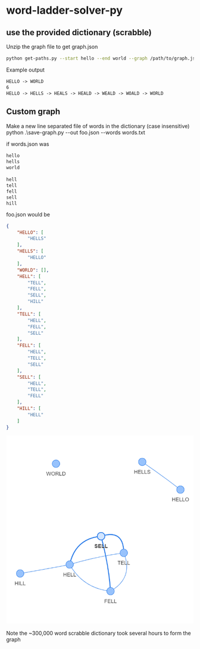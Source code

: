 # word-ladder-solver-py
## use the provided dictionary (scrabble)
Unzip the graph file to get graph.json

```bash
python get-paths.py --start hello --end world --graph /path/to/graph.json --bfs
```

Example output

```
HELLO -> WORLD
6
HELLO -> HELLS -> HEALS -> HEALD -> WEALD -> WOALD -> WORLD
```

## Custom graph
Make a new line separated file of words in the dictionary (case insensitive)
python .\save-graph.py --out foo.json --words words.txt

if words.json was 
```
hello
hells
world

hell
tell
fell
sell
hill
```
foo.json would be
```json
{
    "HELLO": [
        "HELLS"
    ],
    "HELLS": [
        "HELLO"
    ],
    "WORLD": [],
    "HELL": [
        "TELL",
        "FELL",
        "SELL",
        "HILL"
    ],
    "TELL": [
        "HELL",
        "FELL",
        "SELL"
    ],
    "FELL": [
        "HELL",
        "TELL",
        "SELL"
    ],
    "SELL": [
        "HELL",
        "TELL",
        "FELL"
    ],
    "HILL": [
        "HELL"
    ]
}
```
![graph](img/graph.png)

Note the ~300,000 word scrabble dictionary took several hours to form the graph
